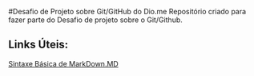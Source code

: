 #Desafio de Projeto sobre Git/GitHub do Dio.me
Repositório criado para fazer parte do Desafio de projeto sobre o Git/Github.

## Links Úteis:
[Sintaxe Básica de MarkDown.MD](https://markdownguide.org/basic/syntax/)
